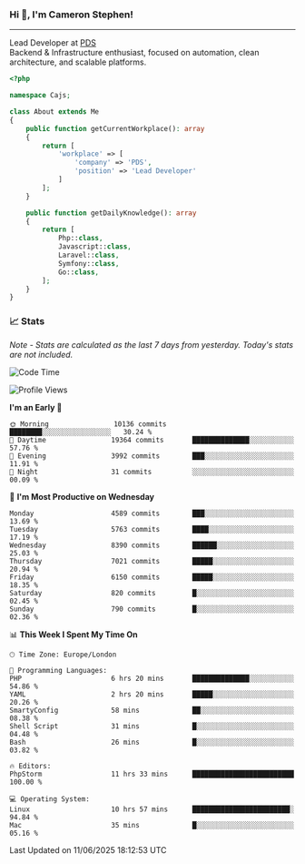 ### Hi 👋, I'm Cameron Stephen!

---

Lead Developer at [PDS](https://prindatasolutions.co.uk)  
Backend & Infrastructure enthusiast, focused on automation, clean architecture, and scalable platforms.


```php
<?php

namespace Cajs;

class About extends Me
{
    public function getCurrentWorkplace(): array
    {
        return [
            'workplace' => [
                'company' => 'PDS',
                'position' => 'Lead Developer'
            ]
        ];
    }

    public function getDailyKnowledge(): array
    {
        return [
            Php::class,
            Javascript::class,
            Laravel::class,
            Symfony::class,
            Go::class,
        ];
    }
}
```

### 📈 Stats
<p><em>Note - Stats are calculated as the last 7 days from yesterday. Today's stats are not included.</em></p>


<!--START_SECTION:waka-->
![Code Time](http://img.shields.io/badge/Code%20Time-4%2C523%20hrs%2056%20mins-blue)

![Profile Views](http://img.shields.io/badge/Profile%20Views-0-blue)

**I'm an Early 🐤** 

```text
🌞 Morning                10136 commits       ████████░░░░░░░░░░░░░░░░░   30.24 % 
🌆 Daytime                19364 commits       ██████████████░░░░░░░░░░░   57.76 % 
🌃 Evening                3992 commits        ███░░░░░░░░░░░░░░░░░░░░░░   11.91 % 
🌙 Night                  31 commits          ░░░░░░░░░░░░░░░░░░░░░░░░░   00.09 % 
```
📅 **I'm Most Productive on Wednesday** 

```text
Monday                   4589 commits        ███░░░░░░░░░░░░░░░░░░░░░░   13.69 % 
Tuesday                  5763 commits        ████░░░░░░░░░░░░░░░░░░░░░   17.19 % 
Wednesday                8390 commits        ██████░░░░░░░░░░░░░░░░░░░   25.03 % 
Thursday                 7021 commits        █████░░░░░░░░░░░░░░░░░░░░   20.94 % 
Friday                   6150 commits        █████░░░░░░░░░░░░░░░░░░░░   18.35 % 
Saturday                 820 commits         █░░░░░░░░░░░░░░░░░░░░░░░░   02.45 % 
Sunday                   790 commits         █░░░░░░░░░░░░░░░░░░░░░░░░   02.36 % 
```


📊 **This Week I Spent My Time On** 

```text
🕑︎ Time Zone: Europe/London

💬 Programming Languages: 
PHP                      6 hrs 20 mins       ██████████████░░░░░░░░░░░   54.86 % 
YAML                     2 hrs 20 mins       █████░░░░░░░░░░░░░░░░░░░░   20.26 % 
SmartyConfig             58 mins             ██░░░░░░░░░░░░░░░░░░░░░░░   08.38 % 
Shell Script             31 mins             █░░░░░░░░░░░░░░░░░░░░░░░░   04.48 % 
Bash                     26 mins             █░░░░░░░░░░░░░░░░░░░░░░░░   03.82 % 

🔥 Editors: 
PhpStorm                 11 hrs 33 mins      █████████████████████████   100.00 % 

💻 Operating System: 
Linux                    10 hrs 57 mins      ████████████████████████░   94.84 % 
Mac                      35 mins             █░░░░░░░░░░░░░░░░░░░░░░░░   05.16 % 
```


 Last Updated on 11/06/2025 18:12:53 UTC
<!--END_SECTION:waka-->
